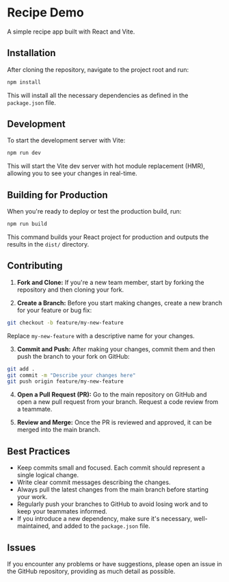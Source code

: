 # Recipe Demo
A simple recipe app built with React and Vite.

## Installation

After cloning the repository, navigate to the project root and run:

```bash
npm install
```

This will install all the necessary dependencies as defined in the `package.json` file.

## Development

To start the development server with Vite:

```bash
npm run dev
```

This will start the Vite dev server with hot module replacement (HMR), allowing you to see your changes in real-time.

## Building for Production

When you're ready to deploy or test the production build, run:

```bash
npm run build
```

This command builds your React project for production and outputs the results in the `dist/` directory.

## Contributing

1. **Fork and Clone:** If you're a new team member, start by forking the repository and then cloning your fork.

2. **Create a Branch:** Before you start making changes, create a new branch for your feature or bug fix:

```bash
git checkout -b feature/my-new-feature
```

Replace `my-new-feature` with a descriptive name for your changes.

3. **Commit and Push:** After making your changes, commit them and then push the branch to your fork on GitHub:

```bash
git add .
git commit -m "Describe your changes here"
git push origin feature/my-new-feature
```

4. **Open a Pull Request (PR):** Go to the main repository on GitHub and open a new pull request from your branch. Request a code review from a teammate.

5. **Review and Merge:** Once the PR is reviewed and approved, it can be merged into the main branch.

## Best Practices

- Keep commits small and focused. Each commit should represent a single logical change.
- Write clear commit messages describing the changes.
- Always pull the latest changes from the main branch before starting your work.
- Regularly push your branches to GitHub to avoid losing work and to keep your teammates informed.
- If you introduce a new dependency, make sure it's necessary, well-maintained, and added to the `package.json` file.

## Issues

If you encounter any problems or have suggestions, please open an issue in the GitHub repository, providing as much detail as possible.

